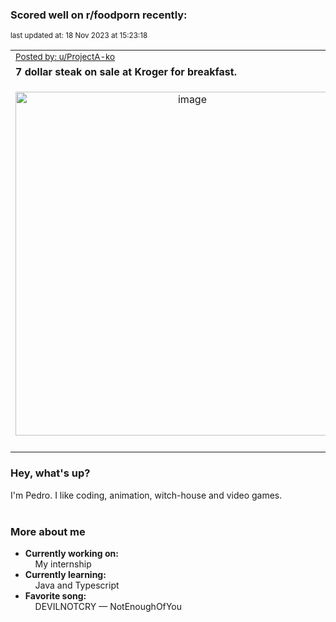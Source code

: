 ### Scored well on r/foodporn recently:

<p align="left"><sub>last updated at: 18 Nov 2023 at 15:23:18</sub></p>

|   |
| --- |
| <sub>[Posted by: u/ProjectA-ko][source]</sub> |
| **7 dollar steak on sale at Kroger for breakfast.** | 
|<p align="center"> <img alt="image" src="https://i.redd.it/42to0barvx0c1.jpg" width="550" /> </p>|
|   |

### Hey, what's up?

I'm Pedro. I like coding, animation, witch-house and video games.<br><br>

### More about me
- **Currently working on:**  
&nbsp;&nbsp;&nbsp;&nbsp;My internship
- **Currently learning:**  
&nbsp;&nbsp;&nbsp;&nbsp;Java and Typescript
- **Favorite song:**  
&nbsp;&nbsp;&nbsp;&nbsp;DEVILNOTCRY — NotEnoughOfYou<br><br>

  



  
  
  
[linkedin]: https://linkedin.com/in/pedro-h-r-gomes-8a487b14a/
[gmail]: mailto:pilique11@gmail.com
[source]: https://reddit.com/r/FoodPorn/comments/17xjl92/7_dollar_steak_on_sale_at_kroger_for_breakfast/
[redditAPI]: https://www.reddit.com/dev/api/